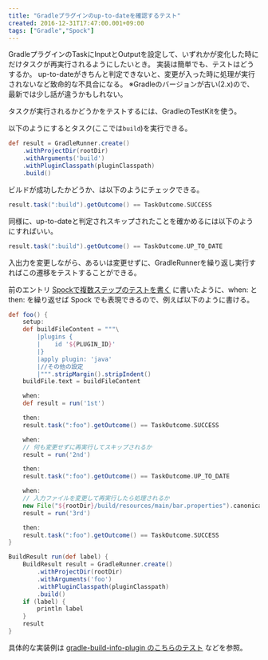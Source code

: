 ```yaml
---
title: "Gradleプラグインのup-to-dateを確認するテスト"
created: 2016-12-31T17:47:00.001+09:00
tags: ["Gradle","Spock"]
---
```

GradleプラグインのTaskにInputとOutputを設定して、いずれかが変化した時にだけタスクが再実行されるようにしたいとき。
実装は簡単でも、テストはどうするか。
up-to-dateがきちんと判定できないと、変更が入った時に処理が実行されないなど致命的な不具合になる。
※Gradleのバージョンが古い(2.x)ので、最新では少し話が違うかもしれない。
<!--more-->

タスクが実行されるかどうかをテストするには、GradleのTestKitを使う。

以下のようにするとタスク(ここでは`build`)を実行できる。

```groovy
def result = GradleRunner.create()
    .withProjectDir(rootDir)
    .withArguments('build')
    .withPluginClasspath(pluginClasspath)
    .build()
```

ビルドが成功したかどうか、は以下のようにチェックできる。

```groovy
result.task(":build").getOutcome() == TaskOutcome.SUCCESS
```

同様に、up-to-dateと判定されスキップされたことを確かめるには以下のようにすればいい。

```groovy
result.task(":build").getOutcome() == TaskOutcome.UP_TO_DATE
```

入出力を変更しながら、あるいは変更せずに、GradleRunnerを繰り返し実行すればこの遷移をテストすることができる。

前のエントリ [Spockで複数ステップのテストを書く](http://ksoichiro.blogspot.jp/2016/12/spock.html) に書いたように、when: と then: を繰り返せば Spock でも表現できるので、例えば以下のように書ける。

```groovy
def foo() {
    setup:
    def buildFileContent = """\
        |plugins {
        |    id '${PLUGIN_ID}'
        |}
        |apply plugin: 'java'
        |//その他の設定
        |""".stripMargin().stripIndent()
    buildFile.text = buildFileContent

    when:
    def result = run('1st')

    then:
    result.task(":foo").getOutcome() == TaskOutcome.SUCCESS

    when:
    // 何も変更せずに再実行してスキップされるか
    result = run('2nd')

    then:
    result.task(":foo").getOutcome() == TaskOutcome.UP_TO_DATE

    when:
    // 入力ファイルを変更して再実行したら処理されるか
    new File("${rootDir}/build/resources/main/bar.properties").canonicalFile.text += "\ntest"
    result = run('3rd')

    then:
    result.task(":foo").getOutcome() == TaskOutcome.SUCCESS
}

BuildResult run(def label) {
    BuildResult result = GradleRunner.create()
        .withProjectDir(rootDir)
        .withArguments('foo')
        .withPluginClasspath(pluginClasspath)
        .build()
    if (label) {
        println label
    }
    result
}
```

具体的な実装例は [gradle-build-info-plugin のこちらのテスト](https://github.com/ksoichiro/gradle-build-info-plugin/blob/master/src/test/groovy/com/github/ksoichiro/build/info/FunctionalSpec.groovy) などを参照。
